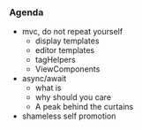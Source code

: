 ### Agenda

- mvc, do not repeat yourself
  - display templates
  - editor templates
  - tagHelpers
  - ViewComponents
- async/await
  - what is
  - why should you care
  - A peak behind the curtains
- shameless self promotion
